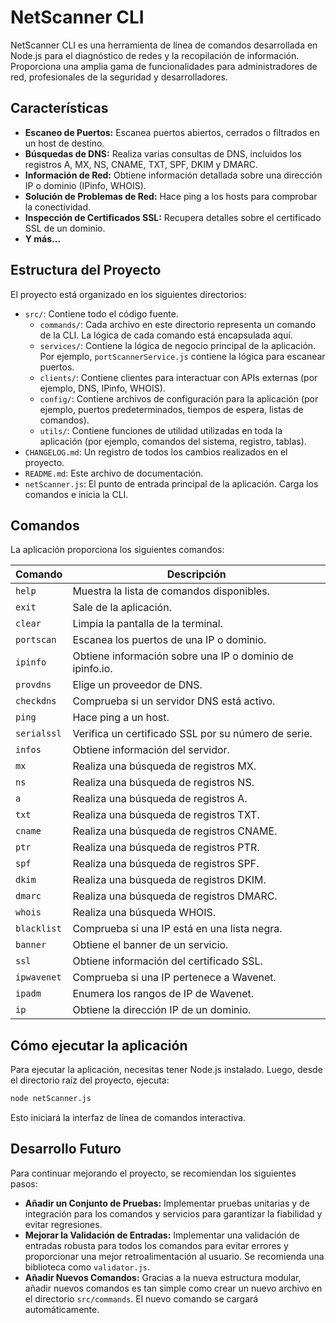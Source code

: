 # NetScanner CLI

NetScanner CLI es una herramienta de línea de comandos desarrollada en Node.js para el diagnóstico de redes y la recopilación de información. Proporciona una amplia gama de funcionalidades para administradores de red, profesionales de la seguridad y desarrolladores.

## Características

- **Escaneo de Puertos:** Escanea puertos abiertos, cerrados o filtrados en un host de destino.
- **Búsquedas de DNS:** Realiza varias consultas de DNS, incluidos los registros A, MX, NS, CNAME, TXT, SPF, DKIM y DMARC.
- **Información de Red:** Obtiene información detallada sobre una dirección IP o dominio (IPinfo, WHOIS).
- **Solución de Problemas de Red:** Hace ping a los hosts para comprobar la conectividad.
- **Inspección de Certificados SSL:** Recupera detalles sobre el certificado SSL de un dominio.
- **Y más...**

## Estructura del Proyecto

El proyecto está organizado en los siguientes directorios:

-   `src/`: Contiene todo el código fuente.
    -   `commands/`: Cada archivo en este directorio representa un comando de la CLI. La lógica de cada comando está encapsulada aquí.
    -   `services/`: Contiene la lógica de negocio principal de la aplicación. Por ejemplo, `portScannerService.js` contiene la lógica para escanear puertos.
    -   `clients/`: Contiene clientes para interactuar con APIs externas (por ejemplo, DNS, IPinfo, WHOIS).
    -   `config/`: Contiene archivos de configuración para la aplicación (por ejemplo, puertos predeterminados, tiempos de espera, listas de comandos).
    -   `utils/`: Contiene funciones de utilidad utilizadas en toda la aplicación (por ejemplo, comandos del sistema, registro, tablas).
-   `CHANGELOG.md`: Un registro de todos los cambios realizados en el proyecto.
-   `README.md`: Este archivo de documentación.
-   `netScanner.js`: El punto de entrada principal de la aplicación. Carga los comandos e inicia la CLI.

## Comandos

La aplicación proporciona los siguientes comandos:

| Comando       | Descripción                                               |
|---------------|-----------------------------------------------------------|
| `help`        | Muestra la lista de comandos disponibles.                  |
| `exit`        | Sale de la aplicación.                                    |
| `clear`       | Limpia la pantalla de la terminal.                               |
| `portscan`    | Escanea los puertos de una IP o dominio.                      |
| `ipinfo`      | Obtiene información sobre una IP o dominio de ipinfo.io.    |
| `provdns`     | Elige un proveedor de DNS.                                   |
| `checkdns`    | Comprueba si un servidor DNS está activo.                         |
| `ping`        | Hace ping a un host.                                            |
| `serialssl`   | Verifica un certificado SSL por su número de serie.         |
| `infos`       | Obtiene información del servidor.                                  |
| `mx`          | Realiza una búsqueda de registros MX.                             |
| `ns`          | Realiza una búsqueda de registros NS.                             |
| `a`           | Realiza una búsqueda de registros A.                              |
| `txt`         | Realiza una búsqueda de registros TXT.                            |
| `cname`       | Realiza una búsqueda de registros CNAME.                          |
| `ptr`         | Realiza una búsqueda de registros PTR.                            |
| `spf`         | Realiza una búsqueda de registros SPF.                            |
| `dkim`        | Realiza una búsqueda de registros DKIM.                           |
| `dmarc`       | Realiza una búsqueda de registros DMARC.                          |
| `whois`       | Realiza una búsqueda WHOIS.                               |
| `blacklist`   | Comprueba si una IP está en una lista negra.                        |
| `banner`      | Obtiene el banner de un servicio.                           |
| `ssl`         | Obtiene información del certificado SSL.                         |
| `ipwavenet`   | Comprueba si una IP pertenece a Wavenet.                       |
| `ipadm`       | Enumera los rangos de IP de Wavenet.                                |
| `ip`          | Obtiene la dirección IP de un dominio.                          |

## Cómo ejecutar la aplicación

Para ejecutar la aplicación, necesitas tener Node.js instalado. Luego, desde el directorio raíz del proyecto, ejecuta:

```bash
node netScanner.js
```

Esto iniciará la interfaz de línea de comandos interactiva.

## Desarrollo Futuro

Para continuar mejorando el proyecto, se recomiendan los siguientes pasos:

-   **Añadir un Conjunto de Pruebas:** Implementar pruebas unitarias y de integración para los comandos y servicios para garantizar la fiabilidad y evitar regresiones.
-   **Mejorar la Validación de Entradas:** Implementar una validación de entradas robusta para todos los comandos para evitar errores y proporcionar una mejor retroalimentación al usuario. Se recomienda una biblioteca como `validator.js`.
-   **Añadir Nuevos Comandos:** Gracias a la nueva estructura modular, añadir nuevos comandos es tan simple como crear un nuevo archivo en el directorio `src/commands`. El nuevo comando se cargará automáticamente.
